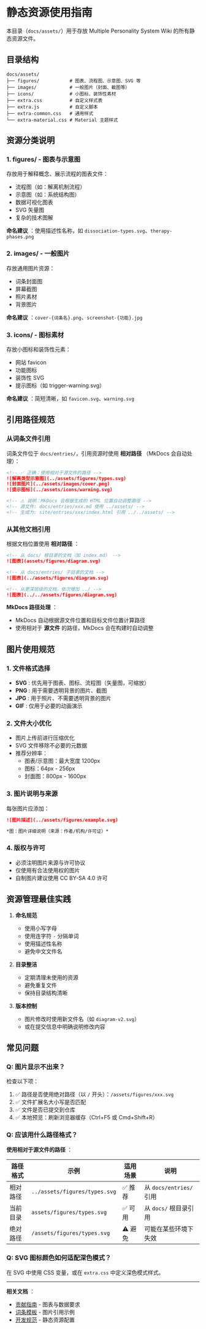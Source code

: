 # 静态资源使用指南

本目录（`docs/assets/`）用于存放 Multiple Personality System Wiki 的所有静态资源文件。

## 目录结构

```text
docs/assets/
├── figures/           # 图表、流程图、示意图、SVG 等
├── images/            # 一般图片（封面、截图等）
├── icons/             # 小图标、装饰性素材
├── extra.css          # 自定义样式表
├── extra.js           # 自定义脚本
├── extra-common.css   # 通用样式
└── extra-material.css # Material 主题样式
```

## 资源分类说明

### 1. figures/ - 图表与示意图

存放用于解释概念、展示流程的图表文件：

- 流程图（如：解离机制流程）
- 示意图（如：系统结构图）
- 数据可视化图表
- SVG 矢量图
- 复杂的技术图解

**命名建议** ：使用描述性名称，如 `dissociation-types.svg`、`therapy-phases.png`

### 2. images/ - 一般图片

存放通用图片资源：

- 词条封面图
- 屏幕截图
- 照片素材
- 背景图片

**命名建议** ：`cover-{词条名}.png`、`screenshot-{功能}.jpg`

### 3. icons/ - 图标素材

存放小图标和装饰性元素：

- 网站 favicon
- 功能图标
- 装饰性 SVG
- 提示图标（如 trigger-warning.svg）

**命名建议** ：简短清晰，如 `favicon.svg`、`warning.svg`

## 引用路径规范

### 从词条文件引用

词条文件位于 `docs/entries/`，引用资源时使用 **相对路径** （MkDocs 会自动处理）：

```markdown
<!-- ✅ 正确：使用相对于源文件的路径 -->
![解离类型示意图](../assets/figures/types.svg)
![封面图片](../assets/images/cover.png)
![提示图标](../assets/icons/warning.svg)

<!-- ⚠️ 说明：MkDocs 会根据生成的 HTML 位置自动调整路径 -->
<!-- 源文件: docs/entries/xxx.md 使用 ../assets/ -->
<!-- 生成为: site/entries/xxx/index.html 引用 ../../assets/ -->
```

### 从其他文档引用

根据文档位置使用 **相对路径** ：

```markdown
<!-- 从 docs/ 根目录的文档（如 index.md） -->
![图表](assets/figures/diagram.svg)

<!-- 从 docs/entries/ 子目录的文档 -->
![图表](../assets/figures/diagram.svg)

<!-- 从更深层级的文档，依次增加 ../ -->
![图表](../../assets/figures/diagram.svg)
```

**MkDocs 路径处理** ：

- MkDocs 自动根据源文件位置和目标文件位置计算路径
- 使用相对于 **源文件** 的路径，MkDocs 会在构建时自动调整

## 图片使用规范

### 1. 文件格式选择

- **SVG** : 优先用于图表、图标、流程图（矢量图，可缩放）
- **PNG** : 用于需要透明背景的图片、截图
- **JPG** : 用于照片、不需要透明背景的图片
- **GIF** : 仅用于必要的动画演示

### 2. 文件大小优化

- 图片上传前进行压缩优化
- SVG 文件移除不必要的元数据
- 推荐分辨率：
  - 图表/示意图：最大宽度 1200px
  - 图标：64px - 256px
  - 封面图：800px - 1600px

### 3. 图片说明与来源

每张图片应添加：

```markdown
![图片描述](../assets/figures/example.svg)

*图：图片详细说明（来源：作者/机构/许可证）*
```

### 4. 版权与许可

- 必须注明图片来源与许可协议
- 仅使用有合法使用权的图片
- 自制图片建议使用 CC BY-SA 4.0 许可

## 资源管理最佳实践

1. **命名规范**

   - 使用小写字母
   - 使用连字符 `-` 分隔单词
   - 使用描述性名称
   - 避免中文文件名

1. **目录整洁**

   - 定期清理未使用的资源
   - 避免重复文件
   - 保持目录结构清晰

1. **版本控制**

   - 图片修改时使用新文件名（如 `diagram-v2.svg`）
   - 或在提交信息中明确说明修改内容

## 常见问题

### Q: 图片显示不出来？

检查以下项：

1. ✅ 路径是否使用绝对路径（以 `/` 开头）：`/assets/figures/xxx.svg`
1. ✅ 文件扩展名大小写是否匹配
1. ✅ 文件是否已提交到仓库
1. ✅ 本地预览：刷新浏览器缓存（Ctrl+F5 或 Cmd+Shift+R）

### Q: 应该用什么路径格式？

**使用相对于源文件的路径** ：

| 路径格式 | 示例                          | 适用场景 | 说明                    |
| -------- | ----------------------------- | -------- | ----------------------- |
| 相对路径 | `../assets/figures/types.svg` | ✅ 推荐  | 从 `docs/entries/` 引用 |
| 当前目录 | `assets/figures/types.svg`    | ✅ 可用  | 从 `docs/` 根目录引用   |
| 绝对路径 | `/assets/figures/types.svg`   | ⚠️ 避免  | 可能在某些环境下失效    |

### Q: SVG 图标颜色如何适配深色模式？

在 SVG 中使用 CSS 变量，或在 `extra.css` 中定义深色模式样式。

______________________________________________________________________

**相关文档** ：

- [贡献指南](../contributing/index.md) - 图表与数据要求
- [词条模板](../TEMPLATE_ENTRY.md) - 图片引用示例
- [开发规范](../../AGENTS.md) - 静态资源配置

